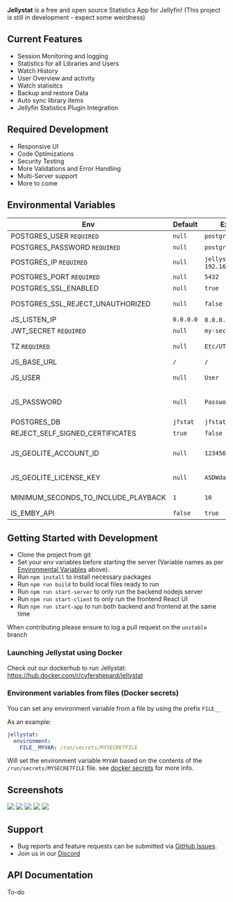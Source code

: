 <p align="center">

**Jellystat** is a free and open source Statistics App for Jellyfin! (This project is still in development - expect some weirdness)

## Current Features

- Session Monitoring and logging
- Statistics for all Libraries and Users
- Watch History
- User Overview and activity
- Watch statisitcs
- Backup and restore Data
- Auto sync library items
- Jellyfin Statistics Plugin Integration

## Required Development

- Responsive UI
- Code Optimizations
- Security Testing
- More Validations and Error Handling
- Multi-Server support
- More to come

## Environmental Variables

| Env                                 | Default  | Example                         | Description                                                                                                                              |
|-------------------------------------|----------|---------------------------------|------------------------------------------------------------------------------------------------------------------------------------------|
| POSTGRES_USER `REQUIRED`            | `null`   | `postgres`                      | Username that will be used in postgres database                                                                                          |
| POSTGRES_PASSWORD `REQUIRED`        | `null`   | `postgres`                      | Password that will be used in postgres database                                                                                          |
| POSTGRES_IP `REQUIRED`              | `null`   | `jellystat-db` or `192.168.0.5` | Hostname/IP of postgres instance                                                                                                         |
| POSTGRES_PORT `REQUIRED`            | `null`   | `5432`                          | Port Postgres is running on                                                                                                              |
| POSTGRES_SSL_ENABLED                | `null`   | `true`                          | Enable SSL connections to Postgres
| POSTGRES_SSL_REJECT_UNAUTHORIZED    | `null`   | `false`                         | Verify Postgres SSL certificates when POSTGRES_SSL_ENABLED=true
| JS_LISTEN_IP                        | `0.0.0.0`| `0.0.0.0` or `::`               | Enable listening on specific IP or `::` for IPv6 |
| JWT_SECRET `REQUIRED`               | `null`   | `my-secret-jwt-key`             | JWT Key to be used to encrypt JWT tokens for authentication                                                                              |
| TZ `REQUIRED`                       | `null`   | `Etc/UTC`                       | Server timezone (Can be found at https://en.wikipedia.org/wiki/List_of_tz_database_time_zones#List)                                      |
| JS_BASE_URL                         | `/`      | `/`                             | Base url                                                                                                                                 |
| JS_USER                             | `null`   | `User`                          | Master Override User in case username or password used during setup is forgotten (Both `JS_USER` and `JS_PASSWORD` required to work)     |
| JS_PASSWORD                         | `null`   | `Password`                      | Master Override Password in case username or password used during setup is forgotten (Both `JS_USER` and `JS_PASSWORD` required to work) |
| POSTGRES_DB                         | `jfstat` | `jfstat`                        | Name of postgres database                                                                                                                |
| REJECT_SELF_SIGNED_CERTIFICATES     | `true`   | `false`                         | Allow or deny self signed SSL certificates                                                                                               |
| JS_GEOLITE_ACCOUNT_ID               | `null`   | `123456`                        | maxmind.com user id to be used for Geolocating IP Addresses (Can be found at https://www.maxmind.com/en/accounts/current/edit)           |
| JS_GEOLITE_LICENSE_KEY              | `null`   | `ASDWdaSdawe2sd186`             | License key you need to generate on maxmind to use their services                                                                        |
| MINIMUM_SECONDS_TO_INCLUDE_PLAYBACK | `1`      | `10`                            | The minimum time (in seconds) to include a playback record, which can be used to exclude short playbacks                                 |
| IS_EMBY_API                         | `false`  | `true`                          | Set to true if using Emby instead of Jellyfin                                                                                            |

## Getting Started with Development

- Clone the project from git
- Set your env variables before starting the server (Variable names as per [Environmental Variables](#environmental-variables) above).
- Run `npm install` to install necessary packages
- Run `npm run build` to build local files ready to run
- Run `npm run start-server` to only run the backend nodejs server
- Run `npm run start-client` to only run the frontend React UI
- Run `npm run start-app` to run both backend and frontend at the same time

When contributing please ensure to log a pull request on the `unstable` branch

### Launching Jellystat using Docker

Check out our dockerhub to run Jellystat:
https://hub.docker.com/r/cyfershepard/jellystat

### Environment variables from files (Docker secrets)

You can set any environment variable from a file by using the prefix `FILE__`

As an example:

```yaml
jellystat:
  environment:
    FILE__MYVAR: /run/secrets/MYSECRETFILE
```

Will set the environment variable `MYVAR` based on the contents of the `/run/secrets/MYSECRETFILE` file. see [docker secrets](https://docs.docker.com/compose/use-secrets/) for more info.

## Screenshots

<img src="./screenshots/Home.PNG">
<img src="./screenshots/Users.PNG">
<img src="./screenshots/Activity.PNG">
<img src="./screenshots/Libraries.PNG">
<img src="./screenshots/settings.PNG">

## Support

- Bug reports and feature requests can be submitted via [GitHub Issues](https://github.com/CyferShepard/Jellystat/issues).
- Join us in our [Discord](https://discord.gg/9SMBj2RyEe)

## API Documentation

To-do
